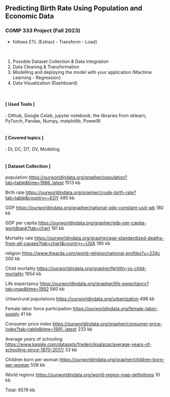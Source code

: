 ## Predicting Birth Rate Using Population and Economic Data

### COMP 333 Project (Fall 2023)
- follows ETL (Extract - Transform - Load)

<br>

1) Possible Dataset Collection & Data Integration
2) Data Cleaning & Transformation
3) Modelling and deploying the model with your application (Machine Learning - Regression) 
4) Data Visualization (Dashboard) 


<br>

<h4> [ Used Tools ] </h4>
: Github, Google Colab, jupyter notebook, the libraries from sklearn, PyTorch, Pandas, Numpy, matplotlib, PowerBI


<br>
<br>



<h4>[ Covered topics ]</h4>
: DI, DC, DT, DV, Modeling


<br>
<br> 


<h4>[ Dataset Collection ]</h4>

population
https://ourworldindata.org/grapher/population?tab=table&time=1986..latest
1513 kb
 
Birth rate
https://ourworldindata.org/grapher/crude-birth-rate?tab=table&country=~EGY
485 kb
 
GDP
https://ourworldindata.org/grapher/national-gdp-constant-usd-wb
180 kb
 
GDP per capita
https://ourworldindata.org/grapher/gdp-per-capita-worldbank?tab=chart
181 kb
 
Mortality rate
https://ourworldindata.org/grapher/age-standardized-deaths-from-all-causes?tab=chart&country=~USA
180 kb
 
religion
https://www.thearda.com/world-religion/national-profiles?u=234c
200 kb
 
Child mortality
https://ourworldindata.org/grapher/fertility-vs-child-mortality
1954 kb
 
Life expectancy
https://ourworldindata.org/grapher/life-expectancy?tab=map&time=1992
560 kb
 
Urban/rural populations
https://ourworldindata.org/urbanization
498 kb
 
Female labor force participation
https://ourworldindata.org/female-labor-supply
41 kb
 
Consumer price index
https://ourworldindata.org/grapher/consumer-price-index?tab=table&time=1991..latest
233 kb
 
Average years of schooling
https://www.kaggle.com/datasets/fredericksalazar/average-years-of-schooling-since-1870-2017/
33 kb
 
Children born per woman
https://ourworldindata.org/grapher/children-born-per-woman
508 kb

World regions
https://ourworldindata.org/world-region-map-definitions 
10 kb
 
Total: 6576 kb
